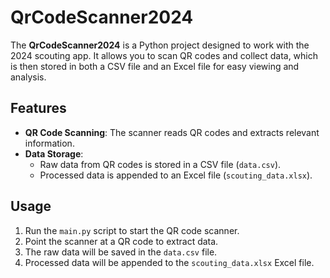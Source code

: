 # QrCodeScanner2024

The **QrCodeScanner2024** is a Python project designed to work with the 2024 scouting app. It allows you to scan QR codes and collect data, which is then stored in both a CSV file and an Excel file for easy viewing and analysis.

## Features

- **QR Code Scanning**: The scanner reads QR codes and extracts relevant information.
- **Data Storage**:
    - Raw data from QR codes is stored in a CSV file (`data.csv`).
    - Processed data is appended to an Excel file (`scouting_data.xlsx`).

## Usage

1. Run the `main.py` script to start the QR code scanner.
2. Point the scanner at a QR code to extract data.
3. The raw data will be saved in the `data.csv` file.
4. Processed data will be appended to the `scouting_data.xlsx` Excel file.
